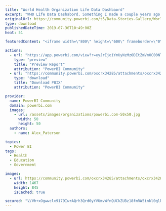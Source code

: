 ```yaml
---
title: "World Health Organization Life Data Dashbaord"
excerpt: "WHO Life Data Dashabord. Something I made a couple years ago Thought I would share."
originalUrl: https://community.powerbi.com/t5/Data-Stories-Gallery/World-Health-Organization-Life-Data-Dashbaord/m-p/753069
type: download
publishedDateTime: 2019-07-30T10:49:00Z
heat: 51

featuredContent: "<iframe width=\"800\" height=\"600\" frameborder=\"0\" src=\"https://app.powerbi.com/view?r=eyJrIjoiYmUyNzMzODEtZmVmOC00NTMyLWE4ZmUtNGQzMzIyNzM1MDNhIiwidCI6ImRiOWE0ZTJiLWQxODEtNDE4My05M2ZiLTVjOTQwMTNhMzA2YyIsImMiOjh9\"></iframe>"

actions:
  - url: "https://app.powerbi.com/view?r=eyJrIjoiYmUyNzMzODEtZmVmOC00NTMyLWE4ZmUtNGQzMzIyNzM1MDNhIiwidCI6ImRiOWE0ZTJiLWQxODEtNDE4My05M2ZiLTVjOTQwMTNhMzA2YyIsImMiOjh9"
    type: "preview"
    title: "Preview Report"
    attribution: "PowerBI Community"
  - url: "https://community.powerbi.com/oxcrx34285/attachments/oxcrx34285/DataStoriesGallery/2807/2/APaterson-WHO%20SampleDash.pbix"
    type: "download"
    title: "Download PBIX"
    attribution: "PowerBI Community"

provider:
  name: PowerBI Community
  domain: powerbi.com
  images:
    - url: /assets/images/organizations/powerbi.com-50x50.jpg
      width: 50
      height: 50
  authors:
    - name: Alex_Paterson

topics:
  - Power BI
tags:
  - Health
  - Education
  - Government

images:
  - url: https://community.powerbi.com/oxcrx34285/attachments/oxcrx34285/DataStoriesGallery/2807/1/WHoDash.JPG
    width: 1467
    height: 845
    isCached: true

secured: "V/Vh+xOgwwclx9179IwrAQrh3Qrd0yYVUmvWfnQUCkZUBz18fmRW5inkl0qlklR2UCZr69QzpWSEZOtLEw3OMnNPR7U3yiFwjORb/HhN7OHP4JePk/wu5xqstSOgxQ98BUWDQODC9vzPCHM9CvIV+AGlsMX/DPHBv5MPLhERBtBgFke1inFl/1CGen/Add48ZHlRAyoP+EhcQXnrPeMgTLHZNBZRkpYQbm+gssJ3YYF1inmaVdNKDNEYjqToMv2dXxdu9oYdl7zyhDJpZfOnrE+lzOk6P2ybVRySbsB8tfJiFeB7X2Utv7tAbjs64lnen9k1aiBBUhAj+phtD9xpZPW/A7QnbJjz+QAUFexghkISCRDyh5RbzD+3dZVY8RkS;Zhe1y/mZ3+FaAkc6KBClvw=="
---
```


